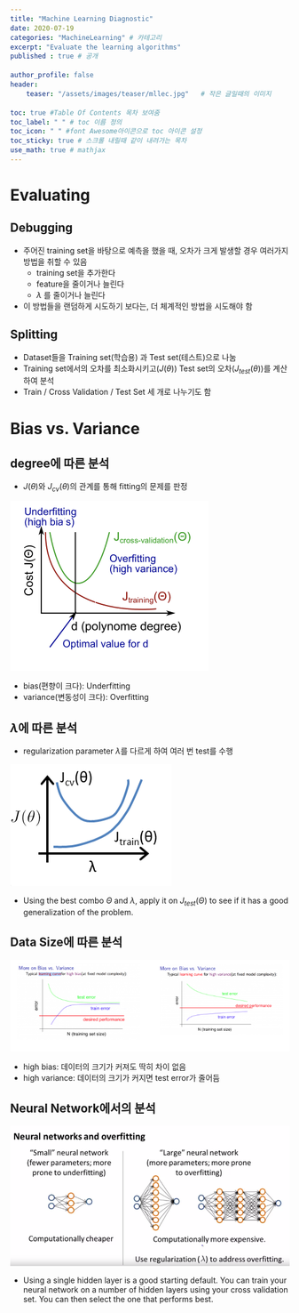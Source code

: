 ```yaml
---
title: "Machine Learning Diagnostic"
date: 2020-07-19
categories: "MachineLearning" # 카테고리
excerpt: "Evaluate the learning algorithms"
published : true # 공개

author_profile: false
header:
    teaser: "/assets/images/teaser/mllec.jpg"   # 작은 글일때의 이미지

toc: true #Table Of Contents 목차 보여줌
toc_label: " " # toc 이름 정의
toc_icon: " " #font Awesome아이콘으로 toc 아이콘 설정
toc_sticky: true # 스크롤 내릴때 같이 내려가는 목차
use_math: true # mathjax
---
```



# Evaluating

## Debugging

- 주어진 training set을 바탕으로 예측을 했을 때, 오차가 크게 발생할 경우 여러가지 방법을 취할 수 있음
  - training set을 추가한다
  - feature을 줄이거나 늘린다
  - $\lambda$ 를 줄이거나 늘린다
- 이 방법들을 랜덤하게 시도하기 보다는, 더 체계적인 방법을 시도해야 함

## Splitting

- Dataset들을 Training set(학습용) 과 Test set(테스트)으로 나눔
- Training set에서의 오차를 최소화시키고($J(\theta)$) Test set의 오차($J_{test}(\theta)$)를 계산하여 분석
- Train / Cross Validation / Test Set 세 개로 나누기도 함

# Bias vs. Variance

## degree에 따른 분석

- $J(\theta)$와 $J_{cv}(\theta)$의 관계를 통해 fitting의 문제를 판정

![](/assets/posts/ml/4b48041c.png)

- bias(편향이 크다): Underfitting
- variance(변동성이 크다): Overfitting

## $\lambda$에 따른 분석

- regularization parameter $\lambda$를 다르게 하여 여러 번 test를 수행

![](/assets/posts/ml/227692d0.png)

- Using the best combo $\Theta$ and $\lambda$, apply it on $J_{test}(\Theta)$ to see if it has a good generalization of the problem.

## Data Size에 따른 분석

![](/assets/posts/ml/60f5c9f1.png)

- high bias: 데이터의 크기가 커져도 딱히 차이 없음
- high variance: 데이터의 크기가 커지면 test error가 줄어듬

## Neural Network에서의 분석

![](/assets/posts/ml/c4c69600.png)

- Using a single hidden layer is a good starting default. You can train your neural network on a number of hidden layers using your cross validation set. You can then select the one that performs best.
